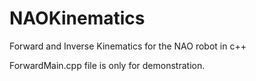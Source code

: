 NAOKinematics
=============

Forward and Inverse Kinematics for the NAO robot in c++

ForwardMain.cpp file is only for demonstration.
